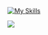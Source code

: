 [![My Skills](https://skillicons.dev/icons?i=html,css,js,jquery,tailwind,sass,figma)](https://skillicons.dev)

[![](https://www.codewars.com/users/GeorgeKryptonian/badges/micro)](https://www.codewars.com/users/GeorgeKryptonian)

